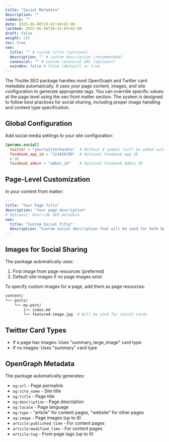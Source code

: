 ```yaml
---
title: "Social Metadata"
description: ""
summary: ""
date: 2025-06-06T20:42:04+02:00
lastmod: 2025-06-06T20:42:04+02:00
draft: false
weight: 215
toc: true
seo:
  title: "" # custom title (optional)
  description: "" # custom description (recommended)
  canonical: "" # custom canonical URL (optional)
  noindex: false # false (default) or true
---
```

The Thulite SEO package handles most OpenGraph and Twitter card metadata automatically. It uses your page content, images, and site configuration to generate appropriate tags. You can override specific values at the page level using the seo front matter section. The system is designed to follow best practices for social sharing, including proper image handling and content type specification.

## Global Configuration

Add social media settings to your site configuration:

```toml
[params.social]
  twitter = "yourtwitterhandle"  # Without @ symbol (will be added automatically)
  facebook_app_id = "123456789"  # Optional Facebook App ID
  # OR
  facebook_admin = "admin_id"    # Optional Facebook Admin ID
```

## Page-Level Customization

In your content front matter:

```yaml
---
title: "Your Page Title"
description: "Your page description"
# Optional: Override SEO metadata
seo:
  title: "Custom Social Title"
  description: "Custom social description that will be used for both OpenGraph and Twitter"
---
```

## Images for Social Sharing

The package automatically uses:

1. First image from page resources (preferred)
2. Default site images if no page images exist

To specify custom images for a page, add them as page resources:

```bash
content/
└── posts/
    └── my-post/
        ├── index.md
        └── featured-image.jpg  # Will be used for social cards
```

## Twitter Card Types

- If a page has images: Uses "summary_large_image" card type
- If no images: Uses "summary" card type

## OpenGraph Metadata

The package automatically generates:

- `og:url` - Page permalink
- `og:site_name` - Site title
- `og:title` - Page title
- `og:description` - Page description
- `og:locale` - Page language
- `og:type` - "article" for content pages, "website" for other pages
- `og:image` - Page images (up to 6)
- `article:published_time` - For content pages
- `article:modified_time` - For content pages
- `article:tag` - From page tags (up to 6)
